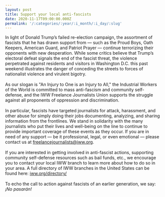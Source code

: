 ```yaml
---
layout: post
title: Support your local anti-fascists
date: 2020-11-17T09:00:00.000Z
permalink: '/:categories/:year/:i_month/:i_day/:slug'
---
```

In light of Donald Trump’s failed re-election campaign, the assortment of fascists that he has drawn support from — such as the Proud Boys, Oath Keepers, American Guard, and Patriot Prayer — continue terrorizing their opponents with new desperation. While some critics believe that Trump’s electoral defeat signals the end of the fascist threat, the violence perpetrated against residents and visitors in Washington D.C. this past weekend illustrates the danger of conceding the streets to forces of nationalist violence and virulent bigotry.<br><br>
As our slogan is "An Injury to One is an Injury to All," the Industrial Workers of the World is committed to mass anti-fascism and community self-defense, and the IWW Freelance Journalists Union supports the struggle against all proponents of oppression and discrimination.<br><br>
In particular, fascists have targeted journalists for attack, harassment, and other abuse for simply doing their jobs documenting, analyzing, and sharing information from the frontlines. We stand in solidarity with the many journalists who put their lives and well-being on the line to continue to provide important coverage of these events as they occur. If you are in need of any support — be it professional, legal, or even emotional — please contact us at [freelancejournalists@iww.org](mailto:freelancejournalists@iww.org).<br><br>
If you are interested in getting involved in anti-fascist actions, supporting community self-defense resources such as bail funds, etc., we encourage you to contact your local IWW branch to learn more about how to do so in your area. A full directory of IWW branches in the United States can be found here: [iww.org/directory/](https://iww.org/directory/)<br><br>To echo the call to action against fascists of an earlier generation, we say: <em>¡No pasarán!<em>
